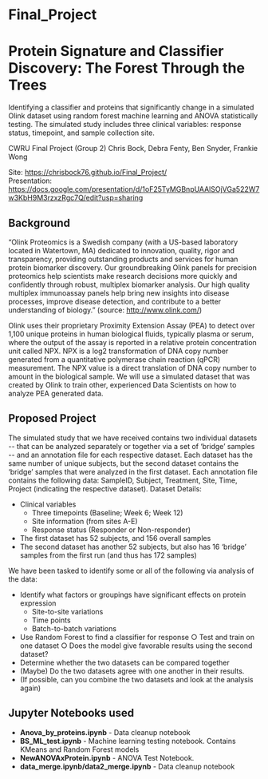 # Final_Project
# Protein Signature and Classifier Discovery: The Forest Through the Trees
Identifying a classifier and proteins that significantly change in a simulated Olink dataset using random forest machine learning and ANOVA statistically testing.  The simulated study includes three clinical variables: response status, timepoint, and sample collection site.

CWRU Final Project (Group 2)
Chris Bock, Debra Fenty, Ben Snyder, Frankie Wong

Site: https://chrisbock76.github.io/Final_Project/<br>
Presentation: https://docs.google.com/presentation/d/1oF25TyMGBnpUAAlSOjVGa522W7w3KbH9M3rzxzRgc7Q/edit?usp=sharing

## Background

“Olink Proteomics is a Swedish company (with a US-based laboratory located in Watertown, MA) dedicated to innovation, quality, rigor and transparency, providing outstanding products and services for human protein biomarker discovery. Our groundbreaking Olink panels for precision proteomics help scientists make research decisions more quickly and confidently through robust, multiplex biomarker analysis. Our high quality multiplex immunoassay panels help bring new insights into disease processes, improve disease detection, and contribute to a better understanding of biology.”  (source: http://www.olink.com/)

Olink uses their proprietary Proximity Extension Assay (PEA) to detect over 1,100 unique proteins in human biological fluids, typically plasma or serum, where the output of the assay is reported in a relative protein concentration unit called NPX.  NPX is a log2 transformation of DNA copy number generated from a quantitative polymerase chain reaction (qPCR) measurement.  The NPX value is a direct translation of DNA copy number to amount in the biological sample.  We will use a simulated dataset that was created by Olink to train other, experienced Data Scientists on how to analyze PEA generated data.    

## Proposed Project
The simulated study that we have received contains two individual datasets -- that can be analyzed separately or together via a set of ‘bridge’ samples -- and an annotation file for each respective dataset.  Each dataset has the same number of unique subjects, but the second dataset contains the ‘bridge’ samples that were analyzed in the first dataset.  Each annotation file contains the following data: SampleID, Subject, Treatment, Site, Time, Project (indicating the respective dataset).
	Dataset Details:
*	Clinical variables
    *	Three timepoints (Baseline; Week 6; Week 12)
    *	Site information (from sites A-E)
    *	Response status (Responder or Non-responder)
*	The first dataset has 52 subjects, and 156 overall samples
*	The second dataset has another 52 subjects, but also has 16 ‘bridge’ samples from the first run (and thus has 172 samples)

We have been tasked to identify some or all of the following via analysis of the data:
*	Identify what factors or groupings have significant effects on protein expression
    * Site-to-site variations
    * Time points
    * Batch-to-batch variations
*	Use Random Forest to find a classifier for response
    ○	Test and train on one dataset
    ○	Does the model give favorable results using the second dataset?
*	Determine whether the two datasets can be compared together
*	(Maybe) Do the two datasets agree with one another in their results.
*	(If possible, can you combine the two datasets and look at the analysis again)


## Jupyter Notebooks used
* <b>Anova_by_proteins.ipynb</b> - Data cleanup notebook
* <b>BS_ML_test.ipynb</b> - Machine learning testing notebook. Contains KMeans and Random Forest models
* <b>NewANOVAxProtein.ipynb</b> - ANOVA Test Notebook. 
* <b>data_merge.ipynb/data2_merge.ipynb</b> - Data cleanup notebook
